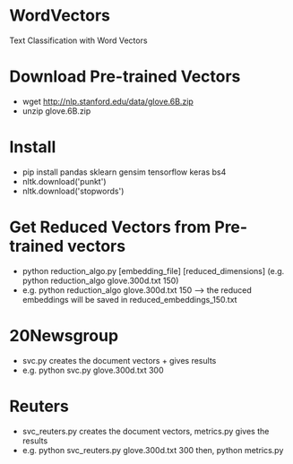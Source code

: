 # WordVectors
Text Classification with Word Vectors


# Download Pre-trained Vectors
* wget http://nlp.stanford.edu/data/glove.6B.zip
* unzip glove.6B.zip

# Install
* pip install pandas sklearn gensim tensorflow keras bs4
* nltk.download('punkt')
* nltk.download('stopwords')

# Get Reduced Vectors from Pre-trained vectors
* python reduction_algo.py [embedding_file] [reduced_dimensions] (e.g. python reduction_algo glove.300d.txt 150)
* e.g. python reduction_algo glove.300d.txt 150 --> the reduced embeddings will be saved in reduced_embeddings_150.txt

# 20Newsgroup
* svc.py creates the document vectors + gives results
* e.g. python svc.py glove.300d.txt 300


# Reuters 
* svc_reuters.py creates the document vectors, metrics.py gives the results
* e.g. python svc_reuters.py glove.300d.txt 300 then, python metrics.py 
